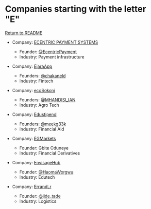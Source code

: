 # Companies starting with the letter "E"

[Return to README](../README.md)

- Company: [ECENTRIC PAYMENT SYSTEMS](https://www.ecentric.co.za/)
  - Founder: [@EcentricPayment](https://twitter.com/EcentricPayment)
  - Industry: Payment infrastructure

- Company: [EjaraApp](https://www.ejara.io/)
  - Founders: [@chakaneld](https://twitter.com/chakaneld)
  - Industry: Fintech

- Company: [ecoSokoni](https://www.ecosokoni.co.ke/)
  - Founders: [@MHANDISI_IAN](https://twitter.com/MHANDISI_IAN)
  - Industry: Agro Tech

- Company: [Edustipend](https://www.edustipend.org/)
  - Founders: [@meekg33k](https://twitter.com/meekg33k)
  - Industry: Financial Aid

- Company: [EGMarkets](http://access.eagleglobalmarkets.com/)
  - Founder: Gbite Oduneye
  - Industry: Financial Derivatives

- Company: [EnvisageHub](https://envisagehub.disha.page/)
  - Founder: [@HaomaWorgwu](https://twitter.com/HaomaWorgwu)
  - Industry: Edutech

- Company: [ErrandLr](https://errandlr.com/)
  - Founder: [@jide_tade](https://twitter.com/jide_tade)
  - Industry: Logistics
